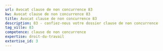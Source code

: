 ```yaml
---
url: Avocat clause de non concurrence 83
kw: Avocat clause de non concurrence 83
title: Avocat clause de non concurrence 83
description: 83 - confiez-nous votre dossier clause de non concurrence
tag_ville: 83
competence: clause de non concurrence
expertise: droit-du-travail
extertise_id: 3
---
```

